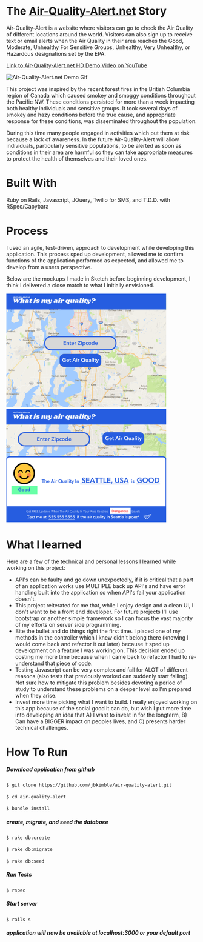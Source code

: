 # The [Air-Quality-Alert.net](https://air-quality-alert.herokuapp.com "Air-Quality-Alert.net Homepage") Story
Air-Quality-Alert is a website where visitors can go to check the Air Quality of different locations around the world.  Visitors can also sign up to receive text or email alerts when the Air Quality in their area reaches the Good, Moderate, Unhealthy For Sensitive Groups, Unhealthy, Very Unhealthy, or Hazardous designations set by the EPA.

[Link to Air-Quality-Alert.net HD Demo Video on YouTube](https://www.youtube.com/watch?v=Zn7YMt9Xea0 "Air-Quality-Alert.net HD Demo Video")

![Air-Quality-Alert.net Demo Gif](https://github.com/jbkimble/photo_repo/blob/master/air-quality-alert_demo.gif "Air-Quality-Alert.net Demo Gif")

This project was inspired by the recent forest fires in the British Columbia region of Canada which caused smokey and smoggy conditions throughout the Pacific NW.  These conditions persisted for more than a week impacting both healthy individuals and sensitive groups.  It took several days of smokey and hazy conditions before the true cause, and appropriate response for these conditions, was disseminated throughout the population.  

During this time many people engaged in activities which put them at risk because a lack of awareness.  In the future Air-Quality-Alert will allow individuals, particularly sensitive populations, to be alerted as soon as conditions in their area are harmful so they can take appropriate measures to protect the health of themselves and their loved ones.

# Built With
Ruby on Rails, Javascript, JQuery, Twilio for SMS, and T.D.D. with RSpec/Capybara

# Process
I used an agile, test-driven, approach to development while developing this application.  This process sped up development, allowed me to confirm functions of the application performed as expected, and allowed me to develop from a users perspective.

Below are the mockups I made in Sketch before beginning development, I think I delivered a close match to what I initially envisioned.

<img src="https://raw.githubusercontent.com/jbkimble/photo_repo/master/air-quality-alert/AQA_homepage.png" height="300" />

<img src="https://raw.githubusercontent.com/jbkimble/photo_repo/master/air-quality-alert/AQA_results_page.png" height="300" />

# What I learned
Here are a few of the technical and personal lessons I learned while working on this project:
- API's can be faulty and go down unexpectedly, if it is critical that a part of an application works use MULTIPLE back up API's and have error handling built into the application so when API's fail your application doesn't.
- This project reiterated for me that, while I enjoy design and a clean UI, I don't want to be a front end developer.  For future projects I'll use bootstrap or another simple framework so I can focus the vast majority of my efforts on server side programming.
- Bite the bullet and do things right the first time.  I placed one of my methods in the controller which I knew didn't belong there (knowing I would come back and refactor it out later) because it sped up development on a feature I was working on. This decision ended up costing me more time because when I came back to refactor I had to re-understand that piece of code.
- Testing Javascript can be very complex and fail for ALOT of different reasons (also tests that previously worked can suddenly start failing).  Not sure how to mitigate this problem besides devoting a period of study to understand these problems on a deeper level so I'm prepared when they arise.
- Invest more time picking what I want to build.  I really enjoyed working on this app because of the social good it can do, but wish I put more time into developing an idea that A) I want to invest in for the longterm, B) Can have a BIGGER impact on peoples lives, and C) presents harder technical challenges.

# How To Run
##### Download application from github

`$ git clone https://github.com/jbkimble/air-quality-alert.git`

`$ cd air-quality-alert`

`$ bundle install`

##### create, migrate, and seed the database

`$ rake db:create`

`$ rake db:migrate`

`$ rake db:seed`

##### Run Tests

`$ rspec`

##### Start server

`$ rails s`

##### application will now be available at localhost:3000 or your default port

